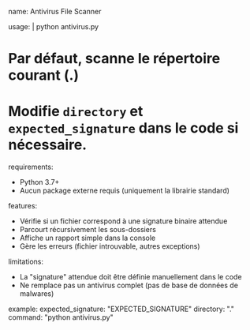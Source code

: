 name: Antivirus File Scanner

usage: |
  python antivirus.py
  # Par défaut, scanne le répertoire courant (.)
  # Modifie `directory` et `expected_signature` dans le code si nécessaire.

requirements:
  - Python 3.7+
  - Aucun package externe requis (uniquement la librairie standard)

features:
  - Vérifie si un fichier correspond à une signature binaire attendue
  - Parcourt récursivement les sous-dossiers
  - Affiche un rapport simple dans la console
  - Gère les erreurs (fichier introuvable, autres exceptions)

limitations:
  - La "signature" attendue doit être définie manuellement dans le code
  - Ne remplace pas un antivirus complet (pas de base de données de malwares)

example:
  expected_signature: "EXPECTED_SIGNATURE"
  directory: "."
  command: "python antivirus.py"

